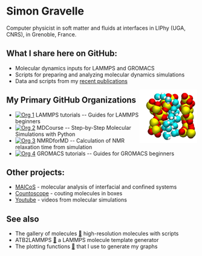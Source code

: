 # Simon Gravelle

Computer physicist in soft matter and fluids at interfaces in LIPhy (UGA, CNRS),
in Grenoble, France.

## What I share here on GitHub:

- Molecular dynamics inputs for LAMMPS and GROMACS
- Scripts for preparing and analyzing molecular dynamics simulations
- Data and scripts from my [recent publications](https://github.com/simongravelle/publication-data)

<!-- 
![Github Channel Stars](https://img.shields.io/badge/dynamic/json?logo=github&label=GitHub%20Stars&style=for-the-badge&query=%24.stars&url=https://api.github-star-counter.workers.dev/user/simongravelle&color=24999c)
![Github Channel Forks](https://img.shields.io/badge/dynamic/json?logo=github&label=GitHub%20Forks&style=for-the-badge&query=%24.forks&url=https://api.github-star-counter.workers.dev/user/simongravelle&color=24999c)
-->

<a href="https://lammpstutorials.github.io/sphinx/build/html/tutorials/level3/water-adsorption-in-silica.html">
    <img src="https://raw.githubusercontent.com/lammpstutorials/lammpstutorials.github.io/2Aug2023/docs/avatars/level3/water-adsorption-in-silica/water-adsorption.png" align="right" width="30%"/>
</a>

## My Primary GitHub Organizations

- [<img src="https://avatars.githubusercontent.com/u/77735956?s=96&v=4" alt="Org 1" width="15"/>](https://github.com/lammpstutorials) LAMMPS tutorials -- Guides for LAMMPS beginners
- [<img src="https://avatars.githubusercontent.com/u/96939446?s=96&v=4" alt="Org 2" width="15"/>](https://github.com/mdcourse) MDCourse -- Step-by-Step Molecular Simulations with Python
- [<img src="https://avatars.githubusercontent.com/u/173885270?s=200&v=4" alt="Org 3" width="15"/>](https://github.com/NMRDfromMD) NMRDforMD -- Calculation of NMR relaxation time from simulation
- [<img src="https://avatars.githubusercontent.com/u/110889758?s=200&v=4" alt="Org 4" width="15"/>](https://github.com/gromacstutorials) GROMACS tutorials -- Guides for GROMACS beginners

## Other projects:

- [MAICoS](https://maicos-devel.gitlab.io/maicos/index.html) - molecular analysis of interfacial and confined systems
- [Countoscope](https://github.com/Countoscope) - couting molecules in boxes
- [Youtube](https://www.youtube.com/c/SimonGravelle) - videos from molecular simulations

<!-- 
![YouTube Channel Views](https://img.shields.io/youtube/channel/views/UCLmK_9wpyLVpcP7BPgN6BIw?style=for-the-badge&logoSize=auto&color=24999c&logo=youtube)
![YouTube Channel Subscribers](https://img.shields.io/youtube/channel/subscribers/UCLmK_9wpyLVpcP7BPgN6BIw?style=for-the-badge&logoSize=auto&color=24999c&logo=youtube)
-->

## See also

- The gallery of molecules [:link:](https://github.com/simongravelle/gallery) high-resolution molecules with scripts 
- ATB2LAMMPS [:link:](https://github.com/simongravelle/atb2lammps) a LAMMPS molecule template generator
- The plotting functions [:link:](https://github.com/simongravelle/pyplot-perso) that I use to generate my graphs
